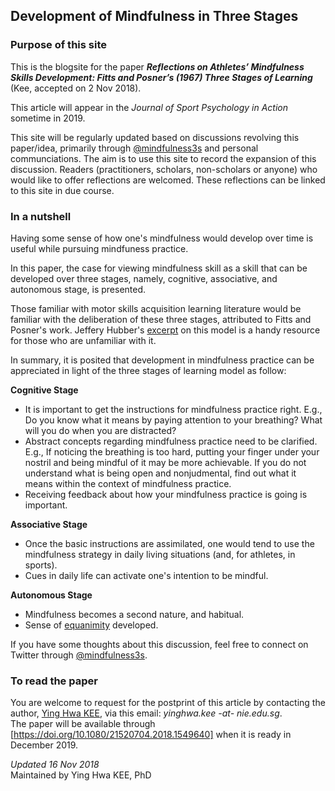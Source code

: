 ## Development of Mindfulness in Three Stages 

### Purpose of this site
This is the blogsite for the paper **_Reflections on Athletes’ Mindfulness Skills Development: Fitts and Posner’s (1967) Three Stages of Learning_** (Kee, accepted on 2 Nov 2018).

This article will appear in the *Journal of Sport Psychology in Action* sometime in 2019. 

This site will be regularly updated based on discussions revolving this paper/idea, primarily through [@mindfulness3s](https://twitter.com/@mindfulness3s/) and personal communciations. The aim is to use this site to record the expansion of this discussion. Readers (practitioners, scholars, non-scholars or anyone) who would like to offer reflections are welcomed. These reflections can be linked to this site in due course.   

### In a nutshell
Having some sense of how one's mindfulness would develop over time is useful while pursuing mindfuness practice.  

In this paper, the case for viewing mindfulness skill as a skill that can be developed over three stages, namely, cognitive, associative, and autonomous stage, is presented. 

Those familiar with motor skills acquisition learning literature would be familiar with the deliberation of these three stages, attributed to Fitts and Posner's work. Jeffery Hubber's [excerpt](https://us.humankinetics.com/blogs/excerpt/understanding-motor-learning-stages-improves-skill-instruction) on this model is a handy resource for those who are unfamiliar with it.   

In summary, it is posited that development in mindfulness practice can be appreciated in light of the three stages of learning model as follow: 

  __Cognitive Stage__
   * It is important to get the instructions for mindfulness practice right. E.g., Do you know what it means by paying attention to your breathing? What will you do when you are distracted?
   * Abstract concepts regarding mindfulness practice need to be clarified. E.g., If noticing the breathing is too hard, putting your finger under your nostril and being mindful of it may be more achievable. If you do not understand what is being open and nonjudmental, find out what it means within the context of mindfulness practice.  
   * Receiving feedback about how your mindfulness practice is going is important.  

 __Associative Stage__
   * Once the basic instructions are assimilated, one would tend to use the mindfulness strategy in daily living situations (and, for athletes, in sports).
   * Cues in daily life can activate one's intention to be mindful.   

 __Autonomous Stage__
   * Mindfulness becomes a second nature, and habitual.
   * Sense of [equanimity](https://dx.doi.org/10.1007%2Fs12671-013-0269-8) developed.  

If you have some thoughts about this discussion, feel free to connect on Twitter through [@mindfulness3s](https://twitter.com/@mindfulness3s/).

### To read the paper
You are welcome to request for the postprint of this article by contacting the author, [Ying Hwa KEE](https://scholar.google.com.sg/citations?user=_4flSMUAAAAJ&hl=en), via this email: *yinghwa.kee -at- nie.edu.sg*. 
<br>
The paper will be available through [https://doi.org/10.1080/21520704.2018.1549640] when it is ready in December 2019.

*Updated 16 Nov 2018* 
<br>
Maintained by Ying Hwa KEE, PhD 
